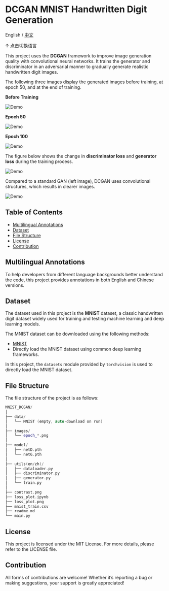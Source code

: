 # DCGAN MNIST Handwritten Digit Generation

English  /  [中文](readme_zh.md)

↑ 点击切换语言

This project uses the **DCGAN** framework to improve image generation quality with convolutional neural networks. It trains the generator and discriminator in an adversarial manner to gradually generate realistic handwritten digit images.

The following three images display the generated images before training, at epoch 50, and at the end of training.

**Before Training**

![Demo](images/epoch_0.png)

**Epoch 50**

![Demo](images/epoch_50.png)

**Epoch 100**

![Demo](images/epoch_100.png)

The figure below shows the change in **discriminator loss** and **generator loss** during the training process.

![Demo](loss_plot.png)

Compared to a standard GAN (left image), DCGAN uses convolutional structures, which results in clearer images.

![Demo](contrast.png)

## Table of Contents

- [Multilingual Annotations](#multilingual-annotations)
- [Dataset](#dataset)
- [File Structure](#file-structure)
- [License](#license)
- [Contribution](#contribution)

## Multilingual Annotations

To help developers from different language backgrounds better understand the code, this project provides annotations in both English and Chinese versions.

## Dataset

The dataset used in this project is the **MNIST** dataset, a classic handwritten digit dataset widely used for training and testing machine learning and deep learning models.

The MNIST dataset can be downloaded using the following methods:

- [MNIST](http://yann.lecun.com/exdb/mnist/)
- Directly load the MNIST dataset using common deep learning frameworks.

In this project, the `datasets` module provided by `torchvision` is used to directly load the MNIST dataset.

## File Structure

The file structure of the project is as follows:

```c++
MNIST_DCGAN/
│
├── data/ 
│   └── MNIST (empty, auto-download on run)
│
├── images/ 
│   └── epoch_*.png
│
├── model/ 
│   ├── netD.pth
│   └── netG.pth
│
├── utils(en/zh)/
│   ├── dataloader.py
│   ├── discriminator.py
│   ├── generator.py
│   └── train.py
│
├── contrast.png
├── loss_plot.ipynb
├── loss_plot.png
├── mnist_train.csv
├── readme.md
└── main.py 
```

## License

This project is licensed under the MIT License. For more details, please refer to the LICENSE file.

## Contribution

All forms of contributions are welcome! Whether it’s reporting a bug or making suggestions, your support is greatly appreciated!